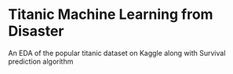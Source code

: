# Titanic Machine Learning from Disaster
 An EDA of the popular titanic dataset on Kaggle along with Survival prediction algorithm
